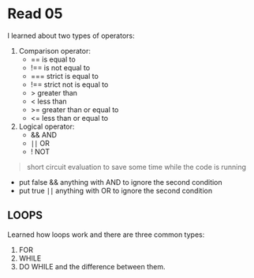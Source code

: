 # Read 05

I learned about two types of operators:

1. Comparison operator:
   - == is equal to
   - !== is not equal to
   - === strict is equal to
   - !== strict not is equal to
   - <span>&#62;</span> greater than
   - < less than
   - <span>&#62;</span>= greater than or equal to
   - <= less than or equal to
2. Logical operator:
   - && AND
   - <span>&#8739;&#8739; OR</span>
   - ! NOT

> short circuit evaluation to save some time while the code is running

- put false && anything with AND to ignore the second condition
- put true <span>&#8739;&#8739;</span> anything with OR to ignore the second condition

## LOOPS

Learned how loops work and there are three common types:

1. FOR
2. WHILE
3. DO WHILE
   and the difference between them.
